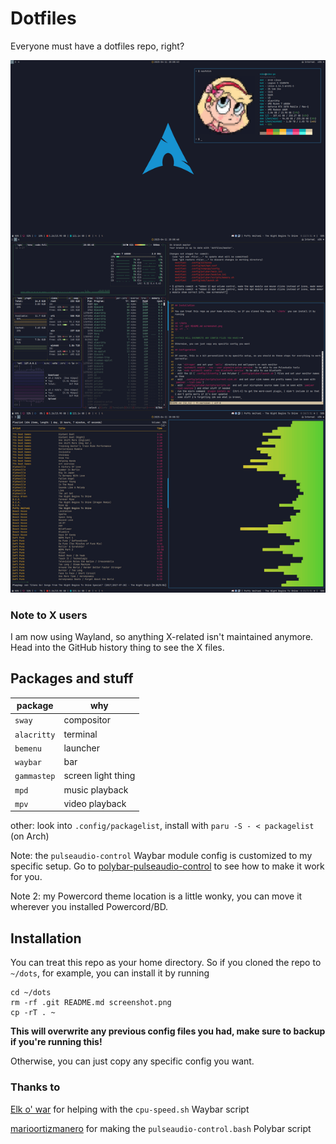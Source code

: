 # Dotfiles
Everyone must have a dotfiles repo, right?

![screenshot](https://raw.githubusercontent.com/PowerMan2206/dots/master/screenshot.png)

### Note to X users

I am now using Wayland, so anything X-related isn't maintained anymore. Head into the GitHub history thing to see the X files.

## Packages and stuff

package     | why
------------|------------
`sway`      | compositor
`alacritty` | terminal
`bemenu`    | launcher
`waybar`    | bar
`gammastep` | screen light thing
`mpd`       | music playback
`mpv`       | video playback

other: look into `.config/packagelist`, install with `paru -S - < packagelist` (on Arch)

Note: the `pulseaudio-control` Waybar module config is customized to my specific setup. Go to [polybar-pulseaudio-control](https://github.com/marioortizmanero/polybar-pulseaudio-control) to see how to make it work for you.

Note 2: my Powercord theme location is a little wonky, you can move it wherever you installed Powercord/BD.

## Installation

You can treat this repo as your home directory. So if you cloned the repo to `~/dots`, for example, you can install it by running

```
cd ~/dots
rm -rf .git README.md screenshot.png
cp -rT . ~
```

**This will overwrite any previous config files you had, make sure to backup if you're running this!**

Otherwise, you can just copy any specific config you want.

### Thanks to 

[Elk o' war](https://github.com/elkowar) for helping with the `cpu-speed.sh` Waybar script

[marioortizmanero](https://github.com/marioortizmanero/polybar-pulseaudio-control) for making the `pulseaudio-control.bash` Polybar script
